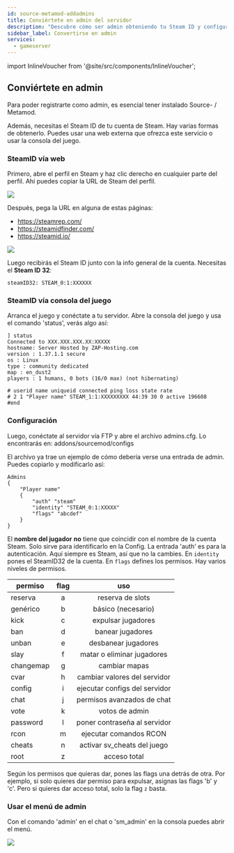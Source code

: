 ```yaml
---
id: source-metamod-addadmins
title: Conviértete en admin del servidor
description: "Descubre cómo ser admin obteniendo tu Steam ID y configurando permisos para la gestión del servidor → Aprende más ahora"
sidebar_label: Convertirse en admin
services:
  - gameserver
---
```


import InlineVoucher from '@site/src/components/InlineVoucher';

## Conviértete en admin

Para poder registrarte como admin, es esencial tener instalado Source- / Metamod.

Además, necesitas el Steam ID de tu cuenta de Steam. Hay varias formas de obtenerlo. Puedes usar una web externa que ofrezca este servicio o usar la consola del juego.

<InlineVoucher />

### SteamID vía web

Primero, abre el perfil en Steam y haz clic derecho en cualquier parte del perfil. Ahí puedes copiar la URL de Steam del perfil.

![](https://screensaver01.zap-hosting.com/index.php/s/5xbii7Kzmpa33KE/preview)

Después, pega la URL en alguna de estas páginas:

- https://steamrep.com/
- https://steamidfinder.com/
- https://steamid.io/

![](https://screensaver01.zap-hosting.com/index.php/s/wiMssSGFEXWSF9R/preview)

Luego recibirás el Steam ID junto con la info general de la cuenta. Necesitas el **Steam ID 32**:

```
steamID32: STEAM_0:1:XXXXXX
```

### SteamID vía consola del juego

Arranca el juego y conéctate a tu servidor. Abre la consola del juego y usa el comando 'status', verás algo así:

```
] status
Connected to XXX.XXX.XXX.XX:XXXXX
hostname: Server Hosted by ZAP-Hosting.com
version : 1.37.1.1 secure
os : Linux
type : community dedicated
map : en_dust2
players : 1 humans, 0 bots (16/0 max) (not hibernating)

# userid name uniqueid connected ping loss state rate
# 2 1 "Player name" STEAM_1:1:XXXXXXXXX 44:39 30 0 active 196608
#end
```

### Configuración

Luego, conéctate al servidor vía FTP y abre el archivo admins.cfg. Lo encontrarás en: addons/sourcemod/configs

El archivo ya trae un ejemplo de cómo debería verse una entrada de admin. Puedes copiarlo y modificarlo así:

```
Admins
{
	"Player name"
	{
		"auth" "steam"
		"identity" "STEAM_0:1:XXXXX"
		"flags" "abcdef"
	}
}
```

El **nombre del jugador** **no** tiene que coincidir con el nombre de la cuenta Steam. Solo sirve para identificarlo en la Config. La entrada 'auth' es para la autenticación. Aquí siempre es Steam, así que no la cambies. En `identity` pones el SteamID32 de la cuenta. En `flags` defines los permisos. Hay varios niveles de permisos.

| permiso     | flag | uso                         |
| ------------|:----:|:---------------------------:|
| reserva    | a    | reserva de slots            |
| genérico   | b    | básico (necesario)          |
| kick       | c    | expulsar jugadores          |
| ban        | d    | banear jugadores            |
| unban      | e    | desbanear jugadores         |
| slay       | f    | matar o eliminar jugadores  |
| changemap  | g    | cambiar mapas               |
| cvar       | h    | cambiar valores del servidor|
| config     | i    | ejecutar configs del servidor|
| chat       | j    | permisos avanzados de chat  |
| vote       | k    | votos de admin              |
| password   | l    | poner contraseña al servidor|
| rcon       | m    | ejecutar comandos RCON      |
| cheats     | n    | activar sv_cheats del juego |
| root       | z    | acceso total                |

Según los permisos que quieras dar, pones las flags una detrás de otra. Por ejemplo, si solo quieres dar permiso para expulsar, asignas las flags 'b' y 'c'. Pero si quieres dar acceso total, solo la flag `z` basta.

### Usar el menú de admin

Con el comando 'admin' en el chat o 'sm_admin' en la consola puedes abrir el menú.

![](https://screensaver01.zap-hosting.com/index.php/s/jwLWXJ99XeJJGSK/preview)

<InlineVoucher />
